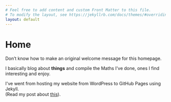 ```yaml
---
# Feel free to add content and custom Front Matter to this file.
# To modify the layout, see https://jekyllrb.com/docs/themes/#overriding-theme-defaults
layout: default
---
```

<h1 class="title">Home</h1>

Don’t know how to make an original welcome message for this homepage.

I basically blog about **things** and compile the Maths I've done, ones I find interesting and enjoy. 

I've went from hosting my website from WordPress to GitHub Pages using Jekyll.\
(Read my post about [this]({{site.url}}/blog/2023/11/02/Changing-from-WordPress-to-Jekyll.html)). 
